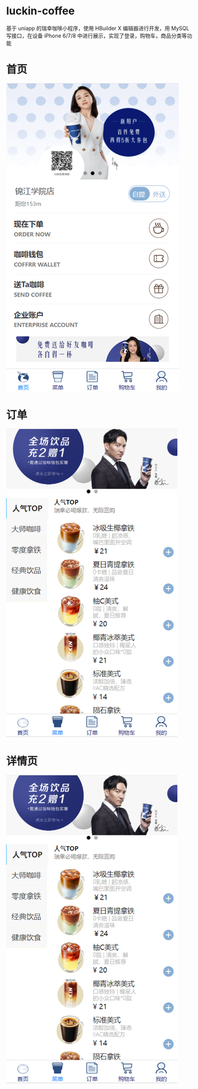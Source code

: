 # luckin-coffee

基于 uniapp 的瑞幸咖啡小程序，使用 HBuilder X 编辑器进行开发，用 MySQL 写接口，在设备 iPhone 6/7/8 中进行展示，实现了登录，购物车，商品分类等功能

# 首页

![image](readme\Snipaste_2023-07-12_22-18-38.png)

# 订单

![image](readme\Snipaste_2023-07-12_22-41-48.png)

# 详情页

![image](readme\Snipaste_2023-07-12_22-41-48.png)
